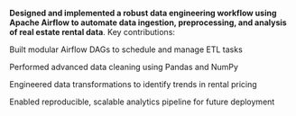 **Designed and implemented a robust data engineering workflow using Apache Airflow to automate data ingestion, preprocessing, and analysis of real estate rental data**.
Key contributions:

Built modular Airflow DAGs to schedule and manage ETL tasks

Performed advanced data cleaning using Pandas and NumPy

Engineered data transformations to identify trends in rental pricing

Enabled reproducible, scalable analytics pipeline for future deployment
